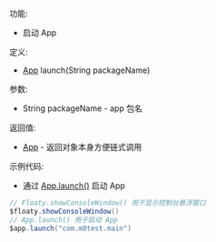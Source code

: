 功能:

+ 启动 App

定义:

+ [App](/API/App/App/README.md) launch(String packageName)

参数:

+ String packageName - app 包名

返回值:

+ [App](/API/App/App/README.md) - 返回对象本身方便链式调用

示例代码:

+ 通过 [App.launch()](/API/App/App/README.md?id=launch) 启动 App

```groovy
// Floaty.showConsoleWindow() 用于显示控制台悬浮窗口
$floaty.showConsoleWindow()
// App.launch() 用于启动 App
$app.launch("com.m8test.main")
```